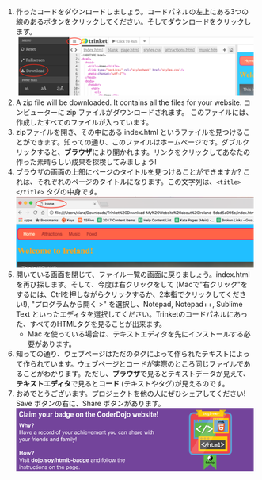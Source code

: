1. 作ったコードをダウンロードしましょう。コードパネルの左上にある3つの線のあるボタンをクリックしてください。そしてダウンロードをクリックします。 ![](assets/DownloadMenuCircled.png)
2. A zip file will be downloaded. It contains all the files for your website. コンピューターに zip ファイルがダウンロードされます。 このファイルには、作成したすべてのファイルが入っています。
3. zipファイルを開き、その中にある index.html というファイルを見つけることができます。知っての通り、このファイルはホームページです。ダブルクリックすると、**ブラウザ**により開かれます。リンクをクリックしてあなたの作った素晴らしい成果を探検してみましょう!
4. ブラウザの画面の上部にページのタイトルを見つけることができますか? これは、それぞれのページのタイトルになります。この文字列は、`<title> </title>` タグの中身です。![](assets/LocalFileWindowTitle.png)
5. 開いている画面を閉じて、ファイル一覧の画面に戻りましょう。index.html を再び探します。そして、今度は右クリックをして \(Macで"右クリック"をするには、Ctrlを押しながらクリックするか、2本指でクリックしてください!\), "プログラムから開く &gt;" を選択し、Notepad, Notepad++, Sublime Text といったエディタを選択してください。Trinketのコードパネルにあった、すべてのHTMLタグを見ることが出来ます。
   * Mac を使っている場合は、テキストエディタを先にインストールする必要があります。
6. 知っての通り、ウェブページはただのタグによって作られたテキストによって作られています。ウェブページとコードが実際のところ同じファイルであることがわかります。ただし、**ブラウザ**で見るとテキストデータが見えて、**テキストエディタ**で見ると**コード** \(テキストやタグ\)が見えるのです。
7. おめでとうございます。プロジェクトを他の人にぜひシェアしてください! Save ボタンの右に、Share ボタンがあります。
   ![](assets/badge-footer-image-html-beginner.png)



